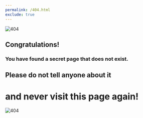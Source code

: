 ```yaml
---
permalink: /404.html
exclude: true
---
```


![404](https://source.unsplash.com/800x120/?broken)
## Congratulations!
### You have found a secret page that does not exist.
## Please do not tell anyone about it
# and never visit this page again!
![404](https://source.unsplash.com/800x120/?desaster)

